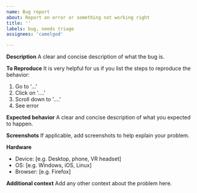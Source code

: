 ```yaml
---
name: Bug report
about: Report an error or something not working right
title: ''
labels: bug, needs triage
assignees: 'camelgod'

---
```


**Description**
A clear and concise description of what the bug is.

**To Reproduce**
It is very helpful for us if you list the steps to reproduce the behavior:
1. Go to '...'
2. Click on '....'
3. Scroll down to '....'
4. See error

**Expected behavior**
A clear and concise description of what you expected to happen.

**Screenshots**
If applicable, add screenshots to help explain your problem.

**Hardware** 
 - Device: [e.g. Desktop, phone, VR headset]
 - OS: [e.g. Windows, iOS, Linux]
 - Browser: [e.g. Firefox]

**Additional context**
Add any other context about the problem here.
